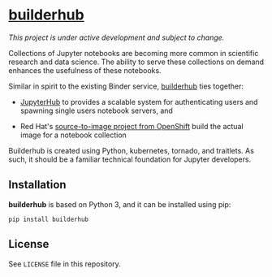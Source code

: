 [builderhub][]
==============

*This project is under active development and subject to change.*

Collections of Jupyter notebooks are becoming more common in scientific research
and data science. The ability to serve these collections on demand enhances the
usefulness of these notebooks.

Similar in spirit to the existing Binder service, [builderhub][] ties together:

- [JupyterHub](https://github.com/jupyterhub/jupyterhub) to provides
  a scalable system for authenticating users and spawning single users
  notebook servers, and

- Red Hat's [source-to-image project from OpenShift](https://github.com/openshift/source-to-image)
  build the actual image for a notebook collection

Builderhub is created using Python, kubernetes, tornado, and traitlets. As such,
it should be a familiar technical foundation for Jupyter developers.

Installation
------------

**builderhub** is based on Python 3, and it can be installed using pip:

    pip install builderhub

License
-------

See `LICENSE` file in this repository.


[builderhub]: https://github.com/yuvipanda/builderhub

